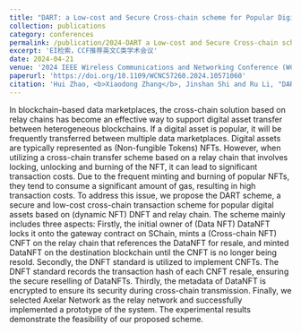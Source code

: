 ```yaml
---
title: "DART: a Low-cost and Secure Cross-chain scheme for Popular Digital Assets"
collection: publications
category: conferences
permalink: /publication/2024-DART a Low-cost and Secure Cross-chain scheme for Popular Digital Assets
excerpt: 'EI检索，CCF推荐英文C类学术会议'
date: 2024-04-21
venue: '2024 IEEE Wireless Communications and Networking Conference (WCNC)'
paperurl: 'https://doi.org/10.1109/WCNC57260.2024.10571060'
citation: 'Hui Zhao, <b>Xiaodong Zhang</b>, Jinshan Shi and Ru Li, "DART: a Low-cost and Secure Cross-chain scheme for Popular Digital Assets", 2024 IEEE Wireless Communications and Networking Conference (WCNC), IEEE, 2024: 1-7.'
---
```


In blockchain-based data marketplaces, the cross-chain solution based on relay chains has become an effective way to support digital asset transfer between heterogeneous blockchains. If a digital asset is popular, it will be frequently transferred between multiple data marketplaces. Digital assets are typically represented as (Non-fungible Tokens) NFTs. However, when utilizing a cross-chain transfer scheme based on a relay chain that involves locking, unlocking and burning of the NFT, it can lead to significant transaction costs. Due to the frequent minting and burning of popular NFTs, they tend to consume a significant amount of gas, resulting in high transaction costs. To address this issue, we propose the DART scheme, a secure and low-cost cross-chain transaction scheme for popular digital assets based on (dynamic NFT) DNFT and relay chain. The scheme mainly includes three aspects: Firstly, the initial owner of (Data NFT) DataNFT locks it onto the gateway contract on SChain, mints a (Cross-chain NFT) CNFT on the relay chain that references the DataNFT for resale, and minted DataNFT on the destination blockchain until the CNFT is no longer being resold. Secondly, the DNFT standard is utilized to implement CNFTs. The DNFT standard records the transaction hash of each CNFT resale, ensuring the secure reselling of DataNFTs. Thirdly, the metadata of DataNFT is encrypted to ensure its security during cross-chain transmission. Finally, we selected Axelar Network as the relay network and successfully implemented a prototype of the system. The experimental results demonstrate the feasibility of our proposed scheme.
